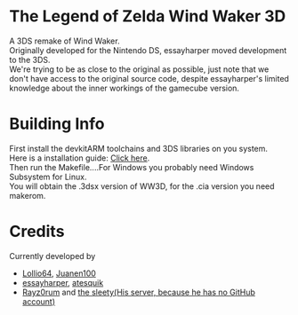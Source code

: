 # The Legend of Zelda Wind Waker 3D
A 3DS remake of Wind Waker.<br>
Originally developed for the Nintendo DS, essayharper moved development to the 3DS.<br>
We're trying to be as close to the original as possible, just note that we don't have access to the original source code, despite essayharper's limited knowledge about the inner workings of the gamecube version.<br>
# Building Info 
First install the devkitARM toolchains and 3DS libraries on you system.<br>
Here is a installation guide: [Click here](https://www.3dbrew.org/wiki/Setting_up_Development_Environment).<br>
Then run the Makefile....For Windows you probably need Windows Subsystem for Linux.<br>
You will obtain the .3dsx version of WW3D, for the .cia version you need makerom.<br>
# Credits 
Currently developed by 
- [Lollio64](https://github.com/Lollio64), [Juanen100](https://github.com/Juanen100)
- [essayharper](https://github.com/essayharper), [atesquik](https://github.com/atesquik)
- [Rayz0rum](https://github.com/Spider-Sonic) and [the sleety(His server, because he has no GitHub account)](https://discord.gg/DU4Ms2W5Yk)
